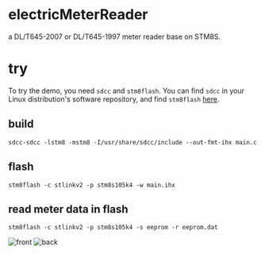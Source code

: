 # electricMeterReader
a DL/T645-2007 or DL/T645-1997 meter reader base on STM8S.

# try
To try the demo, you need `sdcc` and `stm8flash`. You can find `sdcc` in your Linux distribution's software repository, and find `stm8flash` [here](https://github.com/vdudouyt/stm8flash.git).
## build
`sdcc-sdcc -lstm8 -mstm8 -I/usr/share/sdcc/include --out-fmt-ihx main.c`

## flash
`stm8flash -c stlinkv2 -p stm8s105k4 -w main.ihx`

## read meter data in flash
`stm8flash -c stlinkv2 -p stm8s105k4 -s eeprom -r eeprom.dat`

![front](https://raw.githubusercontent.com/MiniLight/electricMeterReader/master/IMG_20170516_162147.jpg)
![back](https://raw.githubusercontent.com/MiniLight/electricMeterReader/master/IMG_20170516_162202.jpg)
